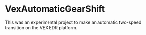 # VexAutomaticGearShift
This was an experimental project to make an automatic two-speed transition on the VEX EDR platform.

